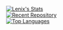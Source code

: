 [![Lenix's Stats](https://github-readme-stats.vercel.app/api?username=lenixdev&orgs=tripplerscripts&hide=stars,prs,issues,contribs&show_icons=true&show=prs_merged_percentage&theme=transparent&rank_icon=percentile)](#js-contribution-activity-description)
<br>
[![Recent Repository](https://github-readme-stats.vercel.app/api/pin/?username=lenixdev&repo=lenix_patrolvehicles)](https://github.com/LenixDev/lenix_patrolvehicles)
<br>
[![Top Languages](https://github-readme-stats.vercel.app/api/top-langs/?username=lenixdev&hide_progress=true)](https://github.com/TripplerScripts)
